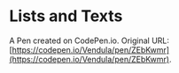 # Lists and Texts

A Pen created on CodePen.io. Original URL: [https://codepen.io/Vendula/pen/ZEbKwmr](https://codepen.io/Vendula/pen/ZEbKwmr).


